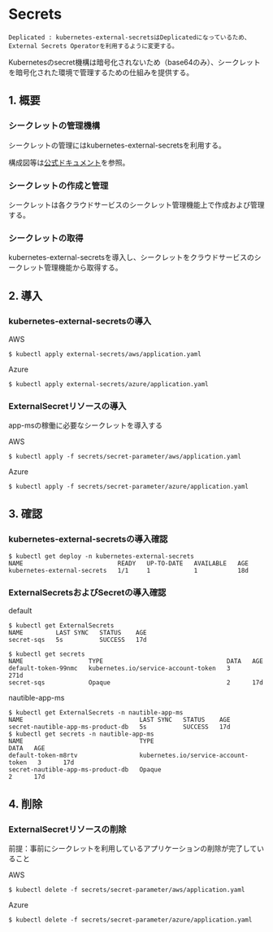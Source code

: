 # Secrets

```
Deplicated : kubernetes-external-secretsはDeplicatedになっているため、External Secrets Operatorを利用するように変更する。
```

Kubernetesのsecret機構は暗号化されないため（base64のみ）、シークレットを暗号化された環境で管理するための仕組みを提供する。

## 1. 概要

### シークレットの管理機構

シークレットの管理にはkubernetes-external-secretsを利用する。

構成図等は[公式ドキュメント](https://github.com/external-secrets/kubernetes-external-secrets)を参照。

### シークレットの作成と管理

シークレットは各クラウドサービスのシークレット管理機能上で作成および管理する。

### シークレットの取得

kubernetes-external-secretsを導入し、シークレットをクラウドサービスのシークレット管理機能から取得する。

## 2. 導入

### kubernetes-external-secretsの導入

AWS

```
$ kubectl apply external-secrets/aws/application.yaml
```

Azure

```
$ kubectl apply external-secrets/azure/application.yaml
```

### ExternalSecretリソースの導入

app-msの稼働に必要なシークレットを導入する

AWS

```
$ kubectl apply -f secrets/secret-parameter/aws/application.yaml
```

Azure

```
$ kubectl apply -f secrets/secret-parameter/azure/application.yaml
```

## 3. 確認

### kubernetes-external-secretsの導入確認

```
$ kubectl get deploy -n kubernetes-external-secrets
NAME                          READY   UP-TO-DATE   AVAILABLE   AGE
kubernetes-external-secrets   1/1     1            1           18d
```

### ExternalSecretsおよびSecretの導入確認

default
```
$ kubectl get ExternalSecrets
NAME         LAST SYNC   STATUS    AGE
secret-sqs   5s          SUCCESS   17d

$ kubectl get secrets
NAME                  TYPE                                  DATA   AGE
default-token-99nmc   kubernetes.io/service-account-token   3      271d
secret-sqs            Opaque                                2      17d
```

nautible-app-ms
```
$ kubectl get ExternalSecrets -n nautible-app-ms
NAME                                LAST SYNC   STATUS    AGE
secret-nautible-app-ms-product-db   5s          SUCCESS   17d
$ kubectl get secrets -n nautible-app-ms
NAME                                TYPE                                  DATA   AGE
default-token-m8rtv                 kubernetes.io/service-account-token   3      17d
secret-nautible-app-ms-product-db   Opaque                                2      17d
```

## 4. 削除

### ExternalSecretリソースの削除

前提：事前にシークレットを利用しているアプリケーションの削除が完了していること

AWS

```
$ kubectl delete -f secrets/secret-parameter/aws/application.yaml
```

Azure

```
$ kubectl delete -f secrets/secret-parameter/azure/application.yaml
```